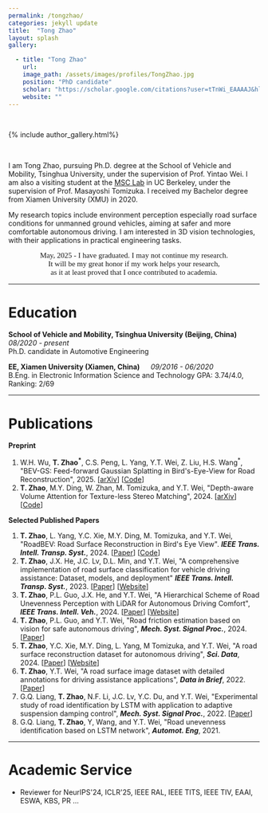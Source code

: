 ```yaml
---
permalink: /tongzhao/
categories: jekyll update
title:  "Tong Zhao"
layout: splash
gallery:

  - title: "Tong Zhao"
    url: 
    image_path: /assets/images/profiles/TongZhao.jpg
    position: "PhD candidate"
    scholar: "https://scholar.google.com/citations?user=tTnWi_EAAAAJ&hl"
    website: ""
---
```

<br>

{% include author_gallery.html%}

<br>

I am Tong Zhao, pursuing Ph.D. degree at the School of Vehicle and Mobility, Tsinghua University, under the supervision of Prof. Yintao Wei. I am also a visiting student at the [MSC Lab](https://msc.berkeley.edu/) in UC Berkeley, under the supervision of Prof. Masayoshi Tomizuka. I received my Bachelor degree from Xiamen University (XMU) in 2020. 

My research topics include environment perception especially road surface conditions for unmanned ground vehicles, aiming at safer and more comfortable autonomous driving.
I am interested in 3D vision technologies, with their applications in practical engineering tasks.

<div align='center'>
    <span style="font-family: Georgia, serif; font-size: 15px">May, 2025 - I have graduated. I may not continue my research. </span>
</div>
<div align='center'>
    <span style="font-family: Georgia, serif; font-size: 15px"> It will be my great honor if my work helps your research, </span>
</div>
<div align='center'>
    <span style="font-family: Georgia, serif; font-size: 15px"> as it at least proved that I once contributed to academia. </span>
</div>


***

Education
======
**School of Vehicle and Mobility, Tsinghua University (Beijing, China)** &emsp; *08/2020 - present*  
Ph.D. candidate in Automotive Engineering

**EE, Xiamen University (Xiamen, China)**  &emsp;  *09/2016 - 06/2020*  
B.Eng. in Electronic Information Science and Technology 
GPA: 3.74/4.0, Ranking: 2/69

***

Publications
======

**Preprint**
1. W.H. Wu, **T. Zhao<sup>\*</sup>**, C.S. Peng, L. Yang, Y.T. Wei, Z. Liu, H.S. Wang<sup>\*</sup>, "BEV-GS: Feed-forward Gaussian Splatting in Bird's-Eye-View for Road Reconstruction", 2025. [[arXiv](https://arxiv.org/abs/2504.13207)] [[Code](https://github.com/cat-wwh/BEV-GS)]
2. **T. Zhao**, M.Y. Ding, W. Zhan, M. Tomizuka, and Y.T. Wei, "Depth-aware Volume Attention for Texture-less Stereo Matching", 2024. [[arXiv](https://arxiv.org/abs/2402.08931)] [[Code](https://github.com/ztsrxh/DVANet)]

**Selected Published Papers**
1. **T. Zhao**, L. Yang, Y.C. Xie, M.Y. Ding, M. Tomizuka, and Y.T. Wei, "RoadBEV: Road Surface Reconstruction in Bird's Eye View". ***IEEE Trans. Intell. Transp. Syst.***, 2024. [[Paper](https://doi.org/10.1109/TITS.2024.3431671)] [[Code](https://github.com/ztsrxh/RoadBEV)]
2. **T. Zhao**, J.X. He, J.C. Lv, D.L. Min, and Y.T. Wei, "A comprehensive implementation of road surface classification for vehicle driving assistance: Dataset, models, and deployment" ***IEEE Trans. Intell. Transp. Syst.***, 2023. [[Paper](https://doi.org/10.1109/TITS.2023.3264588)] [[Website](https://thu-rsxd.com/rscd/)]
3. **T. Zhao**, P.L. Guo, J.X. He, and Y.T. Wei, "A Hierarchical Scheme of Road Unevenness Perception with LiDAR for Autonomous Driving Comfort", ***IEEE Trans. Intell. Veh.***, 2024. [[Paper](https://doi.org/10.1109/TIV.2023.3337236)] [[Website](https://thu-rsxd.com/rsrd_segmentation/)]
4. **T. Zhao**, P.L. Guo, and Y.T. Wei, "Road friction estimation based on vision for safe autonomous driving", ***Mech. Syst. Signal Proc.***, 2024. [[Paper](https://doi.org/10.1016/j.ymssp.2023.111019)]
5. **T. Zhao**, Y.C. Xie, M.Y. Ding, L. Yang, M Tomizuka, and Y.T. Wei, "A road surface reconstruction dataset for autonomous driving", ***Sci. Data***, 2024. [[Paper](https://www.nature.com/articles/s41597-024-03261-9)] [[Website](https://thu-rsxd.com/rsrd/)]
6. **T. Zhao**, Y.T. Wei, "A road surface image dataset with detailed annotations for driving assistance applications", ***Data in Brief***, 2022. [[Paper](https://doi.org/10.1016/j.dib.2022.108483)]
7. G.Q. Liang, **T. Zhao**, N.F. Li, J.C. Lv, Y.C. Du, and Y.T. Wei, "Experimental study of road identification by LSTM with application to adaptive suspension damping control", ***Mech. Syst. Signal Proc.***, 2022. [[Paper](https://doi.org/10.1016/j.ymssp.2022.109197)]
8. G.Q. Liang, **T. Zhao**, Y, Wang, and Y.T. Wei, "Road unevenness identification based on LSTM network", ***Automot. Eng***, 2021.


***

Academic Service
======

* Reviewer for NeurIPS'24, ICLR'25, IEEE RAL, IEEE TITS, IEEE TIV, EAAI, ESWA, KBS, PR ...
